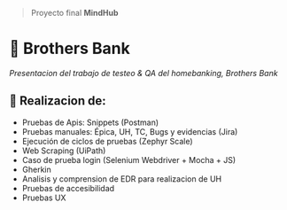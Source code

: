 > Proyecto final  **MindHub**

# 🏦 Brothers Bank 
_Presentacion del trabajo de testeo & QA del homebanking, Brothers Bank_

## 🔎 Realizacion de:

- Pruebas de Apis: Snippets (Postman)
- Pruebas manuales: Épica, UH, TC, Bugs y evidencias (Jira)
- Ejecución de ciclos de pruebas (Zephyr Scale)
- Web Scraping (UiPath)
- Caso de prueba login (Selenium Webdriver + Mocha + JS)
- Gherkin
- Analisis y comprension de EDR para realizacion de UH
- Pruebas de accesibilidad
- Pruebas UX
